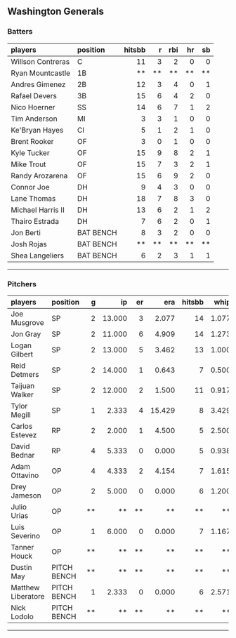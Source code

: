 ## Washington Generals

### Batters

 
|players           |position  | hitsbb|  r| rbi| hr| sb| 
|:-----------------|:---------|------:|--:|---:|--:|--:| 
|Willson Contreras |C         |     11|  3|   2|  0|  0| 
|Ryan Mountcastle  |1B        |     **| **|  **| **| **| 
|Andres Gimenez    |2B        |     12|  3|   4|  0|  1| 
|Rafael Devers     |3B        |     15|  6|   4|  2|  0| 
|Nico Hoerner      |SS        |     14|  6|   7|  1|  2| 
|Tim Anderson      |MI        |      3|  3|   1|  0|  0| 
|Ke'Bryan Hayes    |CI        |      5|  1|   2|  1|  0| 
|Brent Rooker      |OF        |      3|  0|   1|  0|  0| 
|Kyle Tucker       |OF        |     15|  9|   8|  2|  1| 
|Mike Trout        |OF        |     15|  7|   3|  2|  1| 
|Randy Arozarena   |OF        |     15|  6|   9|  2|  0| 
|Connor Joe        |DH        |      9|  4|   3|  0|  0| 
|Lane Thomas       |DH        |     18|  7|   8|  3|  0| 
|Michael Harris II |DH        |     13|  6|   2|  1|  2| 
|Thairo Estrada    |DH        |      7|  6|   2|  0|  1| 
|Jon Berti         |BAT BENCH |      8|  3|   2|  0|  0| 
|Josh Rojas        |BAT BENCH |     **| **|  **| **| **| 
|Shea Langeliers   |BAT BENCH |      6|  2|   3|  1|  1| 


* * *

### Pitchers

 
|players            |position    |  g|     ip| er|    era| hitsbb|  whip| so|  w| sv| 
|:------------------|:-----------|--:|------:|--:|------:|------:|-----:|--:|--:|--:| 
|Joe Musgrove       |SP          |  2| 13.000|  3|  2.077|     14| 1.077| 13|  1|  0| 
|Jon Gray           |SP          |  2| 11.000|  6|  4.909|     14| 1.273|  8|  0|  0| 
|Logan Gilbert      |SP          |  2| 13.000|  5|  3.462|     13| 1.000|  9|  1|  0| 
|Reid Detmers       |SP          |  2| 14.000|  1|  0.643|      7| 0.500| 18|  0|  0| 
|Taijuan Walker     |SP          |  2| 12.000|  2|  1.500|     11| 0.917| 11|  2|  0| 
|Tylor Megill       |SP          |  1|  2.333|  4| 15.429|      8| 3.429|  2|  0|  0| 
|Carlos Estevez     |RP          |  2|  2.000|  1|  4.500|      5| 2.500|  1|  1|  1| 
|David Bednar       |RP          |  4|  5.333|  0|  0.000|      5| 0.938|  6|  0|  2| 
|Adam Ottavino      |OP          |  4|  4.333|  2|  4.154|      7| 1.615|  6|  0|  0| 
|Drey Jameson       |OP          |  2|  5.000|  0|  0.000|      6| 1.200|  6|  0|  0| 
|Julio Urias        |OP          | **|     **| **|     **|     **|    **| **| **| **| 
|Luis Severino      |OP          |  1|  6.000|  0|  0.000|      7| 1.167|  4|  1|  0| 
|Tanner Houck       |OP          | **|     **| **|     **|     **|    **| **| **| **| 
|Dustin May         |PITCH BENCH | **|     **| **|     **|     **|    **| **| **| **| 
|Matthew Liberatore |PITCH BENCH |  1|  2.333|  0|  0.000|      6| 2.571|  3|  0|  0| 
|Nick Lodolo        |PITCH BENCH | **|     **| **|     **|     **|    **| **| **| **| 


* * *


